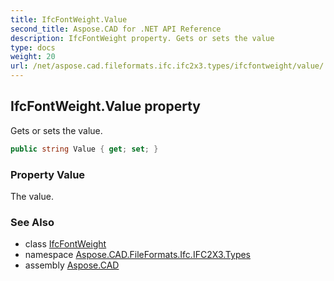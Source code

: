 ```yaml
---
title: IfcFontWeight.Value
second_title: Aspose.CAD for .NET API Reference
description: IfcFontWeight property. Gets or sets the value
type: docs
weight: 20
url: /net/aspose.cad.fileformats.ifc.ifc2x3.types/ifcfontweight/value/
---
```

## IfcFontWeight.Value property

Gets or sets the value.

```csharp
public string Value { get; set; }
```

### Property Value

The value.

### See Also

* class [IfcFontWeight](../)
* namespace [Aspose.CAD.FileFormats.Ifc.IFC2X3.Types](../../ifcfontweight/)
* assembly [Aspose.CAD](../../../)


